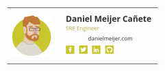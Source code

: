 <table style="color:rgb(0,0,0);font-family:-webkit-standard">
  <tbody>
    <tr>
      <th style="vertical-align:middle"><img src="images/me.png" style="width:100px;vertical-align:middle;margin-right:0.5rem"></th>
      <th>
        <p style="margin:0.5rem 0.5rem 1rem">
          <span style="text-align:left;display:block;font-family:&quot;Open Sans&quot;,sans-serif;font-size:1.2rem;color:rgb(51,51,51)">Daniel Meijer Cañete</span>
          <span style="text-align:left;display:block;font-family:&quot;Open Sans&quot;,sans-serif;font-weight:400;font-size:0.8rem;color:rgb(179,174,74);margin-bottom:0.4rem">SRE Engineer</span>
          <span style="padding-left:0.5rem;font-family:&quot;Open Sans&quot;,sans-serif;font-size:0.8rem"><a href="https://danielmeijer.com/" style="text-decoration:none;font-weight:400;color:rgb(51,51,51)" target="_blank">danielmeijer.com</a></span>
          <span style="text-align:left;margin-top:0.5rem;display:block">
            <a href="https://www.facebook.com/daniel.meijercanete" target="_blank"><img src="images/facebook.png" alt="facebook" style="width:20px"></a>&nbsp;&nbsp;
            <a href="https://twitter.com/DanielMeijerCan" target="_blank"><img src="images/twitter.png" alt="twitter" style="width:20px"></a>&nbsp;&nbsp;
            <a href="https://www.linkedin.com/in/daniel-meijer/" target="_blank"><img src="images/linkedin.png" alt="linkedin" style="width:20px"></a>&nbsp;&nbsp;
            <a href="https://github.com/danielmeijer" target="_blank"><img src="images/github.png" alt="github" style="width:20px"></a>
          </span>
        </p>
      </th>
    </tr>
  </tbody>
</table>
